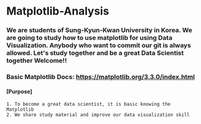 # Matplotlib-Analysis

### We are students of Sung-Kyun-Kwan University in Korea. We are going to study how to use matplotlib for using Data Visualization. Anybody who want to commit our git is always allowed. Let's study together and be a great Data Scientist together Welcome!!

### Basic Matplotlib Docs: https://matplotlib.org/3.3.0/index.html

#### [Purpose]
    
    1. To become a great data scientist, it is basic knowing the Matplotlib
    2. We share study material and improve our data visualization skill 

